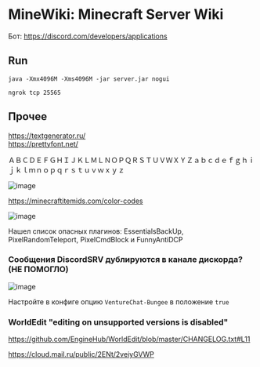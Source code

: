 # MineWiki: Minecraft Server Wiki
Бот: https://discord.com/developers/applications

## Run
```
java -Xmx4096M -Xms4096M -jar server.jar nogui
```

```
ngrok tcp 25565 
```
## Прочее
https://textgenerator.ru/
<br>
https://prettyfont.net/

ＡＢＣＤＥＦＧＨＩＪＫＬＭＬＮＯＰＱＲＳＴＵＶＷＸＹＺａｂｃｄｅｆｇｈｉｊｋｌｍｎｏｐｑｒｓｔｕｖｗｘｙｚ

![image](https://user-images.githubusercontent.com/87380272/139599480-07e302b1-b953-4635-85af-d4233d31adc5.png)

https://minecraftitemids.com/color-codes

![image](https://user-images.githubusercontent.com/87380272/139599489-f99ea2b2-e13c-494d-8b26-6762acc68604.png)

Нашел список опасных плагинов: EssentialsBackUp, PixelRandomTeleport, PixelCmdBlock и FunnyAntiDCP

### Сообщения DiscordSRV дублируются в канале дискорда? (НЕ ПОМОГЛО)
![image](https://user-images.githubusercontent.com/87380272/139683975-4466ce99-256e-47c9-b1e6-012a4c50dbe8.png)

Настройте в конфиге опцию `VentureChat-Bungee` в положение `true`

### WorldEdit "editing on unsupported versions is disabled"
https://github.com/EngineHub/WorldEdit/blob/master/CHANGELOG.txt#L11

https://cloud.mail.ru/public/2ENt/2veiyGVWP
